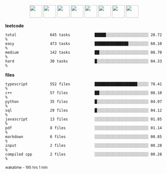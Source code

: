 <div align="center"><img src="https://assets.leetcode.com/static_assets/marketing/2024-100-lg.png" width="40" height="40"> <img src="https://assets.leetcode.com/static_assets/marketing/2024-50-lg.png" width="40" height="40"> <img src="https://assets.leetcode.com/static_assets/marketing/lg50.png" width="40" height="40"> <img src="https://leetcode.com/static/images/badges/dcc-2024-3.png" width="40" height="40"> <img src="https://leetcode.com/static/images/badges/dcc-2024-2.png" width="40" height="40"> <img src="https://leetcode.com/static/images/badges/dcc-2024-1.png" width="40" height="40"> <img src="https://leetcode.com/static/images/badges/dcc-2023-12.png" width="40" height="40"> <img src="https://leetcode.com/static/images/badges/dcc-2023-11.png" width="40" height="40"> </div>

**leetcode**
```text
total               645 tasks           █████░░░░░░░░░░░░░░░░░░░ 20.72 %             
easy                473 tasks           ███████████████░░░░░░░░░ 60.10 %             
medium              142 tasks           ██░░░░░░░░░░░░░░░░░░░░░░ 08.70 %             
hard                30 tasks            █░░░░░░░░░░░░░░░░░░░░░░░ 04.33 %             
```

**files**
```text
typescript          552 files           ███████████████████░░░░░ 78.41 %             
c++                 57 files            ██░░░░░░░░░░░░░░░░░░░░░░ 08.10 %             
python              35 files            █░░░░░░░░░░░░░░░░░░░░░░░ 04.97 %             
sql                 29 files            █░░░░░░░░░░░░░░░░░░░░░░░ 04.12 %             
javascript          13 files            ░░░░░░░░░░░░░░░░░░░░░░░░ 01.85 %             
pdf                 8 files             ░░░░░░░░░░░░░░░░░░░░░░░░ 01.14 %             
markdown            6 files             ░░░░░░░░░░░░░░░░░░░░░░░░ 00.85 %             
input               2 files             ░░░░░░░░░░░░░░░░░░░░░░░░ 00.28 %             
compiled cpp        2 files             ░░░░░░░░░░░░░░░░░░░░░░░░ 00.28 %             
```

<sub>wakatime - 195 hrs 1 min</sub>